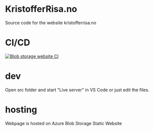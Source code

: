 # KristofferRisa.no
Source code for the website kristofferrisa.no

# CI/CD
[![Blob storage website CI](https://github.com/KristofferRisa/KristofferRisa.no/actions/workflows/main.yml/badge.svg)](https://github.com/KristofferRisa/KristofferRisa.no/actions/workflows/main.yml)

# dev
Open src folder and start "Live server" in VS Code or just edit the files. 

# hosting
Webpage is hosted on Azure Blob Storage Static Website

